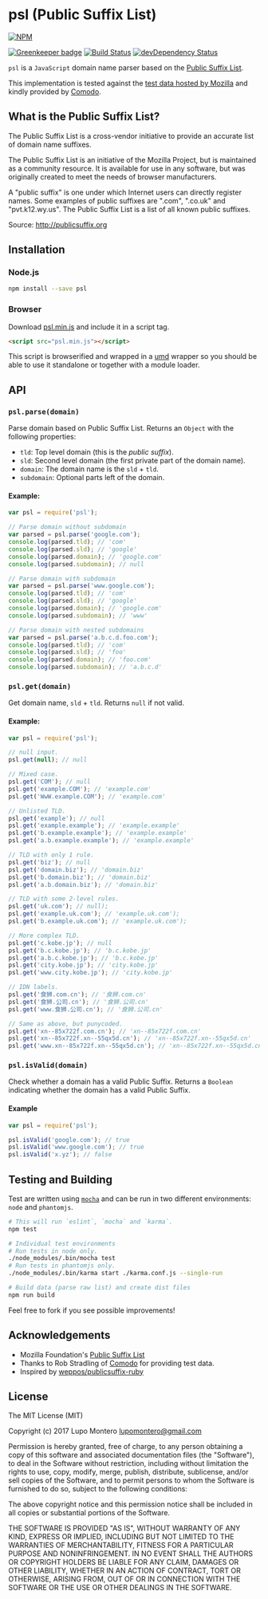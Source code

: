 # psl (Public Suffix List)

[![NPM](https://nodei.co/npm/psl.png?downloads=true&downloadRank=true)](https://nodei.co/npm/psl/)

[![Greenkeeper badge](https://badges.greenkeeper.io/wrangr/psl.svg)](https://greenkeeper.io/)
[![Build Status](https://travis-ci.org/wrangr/psl.svg?branch=master)](https://travis-ci.org/wrangr/psl)
[![devDependency Status](https://david-dm.org/wrangr/psl/dev-status.png)](https://david-dm.org/wrangr/psl#info=devDependencies)

`psl` is a `JavaScript` domain name parser based on the
[Public Suffix List](https://publicsuffix.org/).

This implementation is tested against the
[test data hosted by Mozilla](http://mxr.mozilla.org/mozilla-central/source/netwerk/test/metricUnit/data/test_psl.txt?raw=1)
and kindly provided by [Comodo](https://www.comodo.com/).


## What is the Public Suffix List?

The Public Suffix List is a cross-vendor initiative to provide an accurate list
of domain name suffixes.

The Public Suffix List is an initiative of the Mozilla Project, but is
maintained as a community resource. It is available for use in any software,
but was originally created to meet the needs of browser manufacturers.

A "public suffix" is one under which Internet users can directly register names.
Some examples of public suffixes are ".com", ".co.uk" and "pvt.k12.wy.us". The
Public Suffix List is a list of all known public suffixes.

Source: http://publicsuffix.org


## Installation

### Node.js

```sh
npm install --save psl
```

### Browser

Download [psl.min.js](https://raw.githubusercontent.com/wrangr/psl/master/dist/psl.min.js)
and include it in a script tag.

```html
<script src="psl.min.js"></script>
```

This script is browserified and wrapped in a [umd](https://github.com/umdjs/umd)
wrapper so you should be able to use it standalone or together with a module
loader.

## API

### `psl.parse(domain)`

Parse domain based on Public Suffix List. Returns an `Object` with the following
properties:

* `tld`: Top level domain (this is the _public suffix_).
* `sld`: Second level domain (the first private part of the domain name).
* `domain`: The domain name is the `sld` + `tld`.
* `subdomain`: Optional parts left of the domain.

#### Example:

```js
var psl = require('psl');

// Parse domain without subdomain
var parsed = psl.parse('google.com');
console.log(parsed.tld); // 'com'
console.log(parsed.sld); // 'google'
console.log(parsed.domain); // 'google.com'
console.log(parsed.subdomain); // null

// Parse domain with subdomain
var parsed = psl.parse('www.google.com');
console.log(parsed.tld); // 'com'
console.log(parsed.sld); // 'google'
console.log(parsed.domain); // 'google.com'
console.log(parsed.subdomain); // 'www'

// Parse domain with nested subdomains
var parsed = psl.parse('a.b.c.d.foo.com');
console.log(parsed.tld); // 'com'
console.log(parsed.sld); // 'foo'
console.log(parsed.domain); // 'foo.com'
console.log(parsed.subdomain); // 'a.b.c.d'
```

### `psl.get(domain)`

Get domain name, `sld` + `tld`. Returns `null` if not valid.

#### Example:

```js
var psl = require('psl');

// null input.
psl.get(null); // null

// Mixed case.
psl.get('COM'); // null
psl.get('example.COM'); // 'example.com'
psl.get('WwW.example.COM'); // 'example.com'

// Unlisted TLD.
psl.get('example'); // null
psl.get('example.example'); // 'example.example'
psl.get('b.example.example'); // 'example.example'
psl.get('a.b.example.example'); // 'example.example'

// TLD with only 1 rule.
psl.get('biz'); // null
psl.get('domain.biz'); // 'domain.biz'
psl.get('b.domain.biz'); // 'domain.biz'
psl.get('a.b.domain.biz'); // 'domain.biz'

// TLD with some 2-level rules.
psl.get('uk.com'); // null);
psl.get('example.uk.com'); // 'example.uk.com');
psl.get('b.example.uk.com'); // 'example.uk.com');

// More complex TLD.
psl.get('c.kobe.jp'); // null
psl.get('b.c.kobe.jp'); // 'b.c.kobe.jp'
psl.get('a.b.c.kobe.jp'); // 'b.c.kobe.jp'
psl.get('city.kobe.jp'); // 'city.kobe.jp'
psl.get('www.city.kobe.jp'); // 'city.kobe.jp'

// IDN labels.
psl.get('食狮.com.cn'); // '食狮.com.cn'
psl.get('食狮.公司.cn'); // '食狮.公司.cn'
psl.get('www.食狮.公司.cn'); // '食狮.公司.cn'

// Same as above, but punycoded.
psl.get('xn--85x722f.com.cn'); // 'xn--85x722f.com.cn'
psl.get('xn--85x722f.xn--55qx5d.cn'); // 'xn--85x722f.xn--55qx5d.cn'
psl.get('www.xn--85x722f.xn--55qx5d.cn'); // 'xn--85x722f.xn--55qx5d.cn'
```

### `psl.isValid(domain)`

Check whether a domain has a valid Public Suffix. Returns a `Boolean` indicating
whether the domain has a valid Public Suffix.

#### Example

```js
var psl = require('psl');

psl.isValid('google.com'); // true
psl.isValid('www.google.com'); // true
psl.isValid('x.yz'); // false
```


## Testing and Building

Test are written using [`mocha`](https://mochajs.org/) and can be
run in two different environments: `node` and `phantomjs`.

```sh
# This will run `eslint`, `mocha` and `karma`.
npm test

# Individual test environments
# Run tests in node only.
./node_modules/.bin/mocha test
# Run tests in phantomjs only.
./node_modules/.bin/karma start ./karma.conf.js --single-run

# Build data (parse raw list) and create dist files
npm run build
```

Feel free to fork if you see possible improvements!


## Acknowledgements

* Mozilla Foundation's [Public Suffix List](https://publicsuffix.org/)
* Thanks to Rob Stradling of [Comodo](https://www.comodo.com/) for providing
  test data.
* Inspired by [weppos/publicsuffix-ruby](https://github.com/weppos/publicsuffix-ruby)


## License

The MIT License (MIT)

Copyright (c) 2017 Lupo Montero <lupomontero@gmail.com>

Permission is hereby granted, free of charge, to any person obtaining a copy
of this software and associated documentation files (the "Software"), to deal
in the Software without restriction, including without limitation the rights
to use, copy, modify, merge, publish, distribute, sublicense, and/or sell
copies of the Software, and to permit persons to whom the Software is
furnished to do so, subject to the following conditions:

The above copyright notice and this permission notice shall be included in
all copies or substantial portions of the Software.

THE SOFTWARE IS PROVIDED "AS IS", WITHOUT WARRANTY OF ANY KIND, EXPRESS OR
IMPLIED, INCLUDING BUT NOT LIMITED TO THE WARRANTIES OF MERCHANTABILITY,
FITNESS FOR A PARTICULAR PURPOSE AND NONINFRINGEMENT. IN NO EVENT SHALL THE
AUTHORS OR COPYRIGHT HOLDERS BE LIABLE FOR ANY CLAIM, DAMAGES OR OTHER
LIABILITY, WHETHER IN AN ACTION OF CONTRACT, TORT OR OTHERWISE, ARISING FROM,
OUT OF OR IN CONNECTION WITH THE SOFTWARE OR THE USE OR OTHER DEALINGS IN
THE SOFTWARE.
